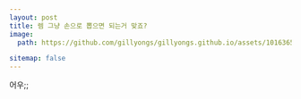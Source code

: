 ```yaml
---
layout: post
title: 렘 그냥 손으로 뽑으면 되는거 맞죠?
image: 
  path: https://github.com/gillyongs/gillyongs.github.io/assets/101636590/8d290e4d-4ee0-43c6-9095-3d4e78560252

sitemap: false
---
```


어우;;


